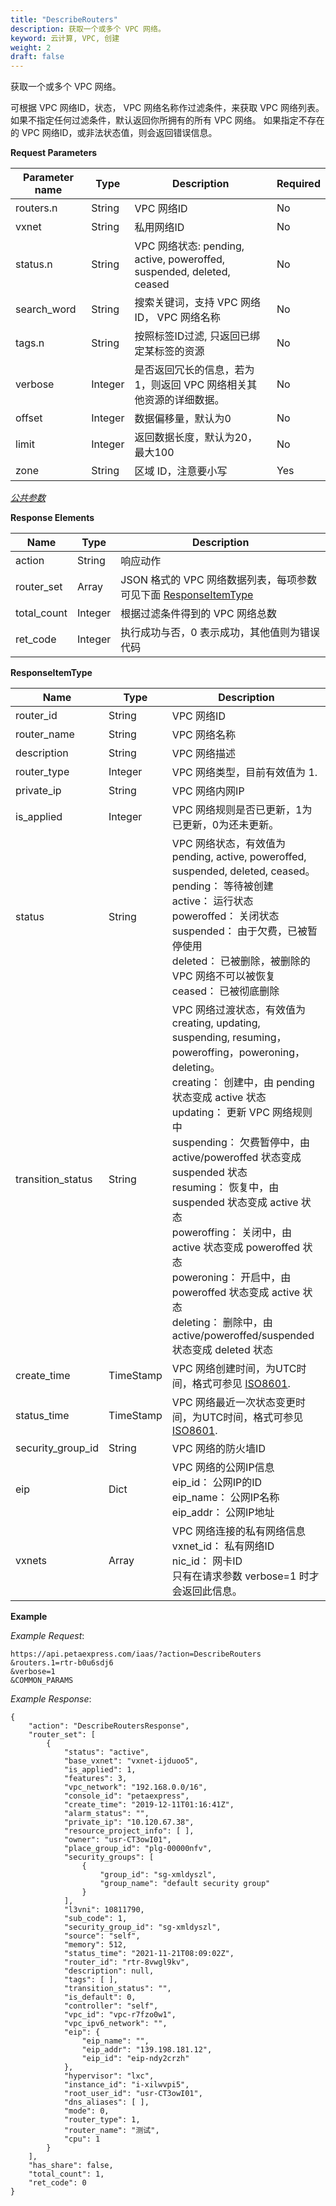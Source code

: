 ```yaml
---
title: "DescribeRouters"
description: 获取一个或多个 VPC 网络。
keyword: 云计算, VPC, 创建
weight: 2
draft: false
---
```


获取一个或多个 VPC 网络。

可根据 VPC 网络ID，状态， VPC 网络名称作过滤条件，来获取 VPC 网络列表。 如果不指定任何过滤条件，默认返回你所拥有的所有 VPC 网络。 如果指定不存在的 VPC 网络ID，或非法状态值，则会返回错误信息。

**Request Parameters**

| Parameter name | Type | Description | Required |
| --- | --- | --- | --- |
| routers.n | String |  VPC 网络ID | No |
| vxnet | String | 私用网络ID | No |
| status.n | String |  VPC 网络状态: pending, active, poweroffed, suspended, deleted, ceased | No |
| search_word | String | 搜索关键词，支持 VPC 网络ID， VPC 网络名称 | No |
| tags.n | String | 按照标签ID过滤, 只返回已绑定某标签的资源 | No |
| verbose | Integer | 是否返回冗长的信息，若为1，则返回 VPC 网络相关其他资源的详细数据。 | No |
| offset | Integer | 数据偏移量，默认为0 | No |
| limit | Integer | 返回数据长度，默认为20，最大100 | No |
| zone | String | 区域 ID，注意要小写 | Yes |

[_公共参数_](../../get_api/parameters/)

**Response Elements**

| Name | Type | Description |
| --- | --- | --- |
| action | String | 响应动作 |
| router_set | Array | JSON 格式的 VPC 网络数据列表，每项参数可见下面 [ResponseItemType](#responseitemtype) |
| total_count | Integer | 根据过滤条件得到的 VPC 网络总数 |
| ret_code | Integer | 执行成功与否，0 表示成功，其他值则为错误代码 |

**ResponseItemType**

| Name | Type | Description |
| --- | --- | --- |
| router_id | String |  VPC 网络ID |
| router_name | String |  VPC 网络名称 |
| description | String |  VPC 网络描述 |
| router_type | Integer |  VPC 网络类型，目前有效值为 1. |
| private_ip | String |  VPC 网络内网IP |
| is_applied | Integer |  VPC 网络规则是否已更新，1为已更新，0为还未更新。 |
| status | String |  VPC 网络状态，有效值为pending, active, poweroffed, suspended, deleted, ceased。<br/>pending： 等待被创建<br/>active： 运行状态<br/>poweroffed： 关闭状态<br/>suspended： 由于欠费，已被暂停使用<br/>deleted： 已被删除，被删除的 VPC 网络不可以被恢复<br/>ceased： 已被彻底删除 |
| transition_status | String |  VPC 网络过渡状态，有效值为creating, updating, suspending, resuming，poweroffing，poweroning，deleting。<br/>creating： 创建中，由 pending 状态变成 active 状态<br/>updating： 更新 VPC 网络规则中<br/>suspending： 欠费暂停中，由 active/poweroffed 状态变成 suspended 状态<br/>resuming： 恢复中，由 suspended 状态变成 active 状态<br/>poweroffing： 关闭中，由 active 状态变成 poweroffed 状态<br/>poweroning： 开启中，由 poweroffed 状态变成 active 状态<br/>deleting： 删除中，由 active/poweroffed/suspended 状态变成 deleted 状态 |
| create_time | TimeStamp |  VPC 网络创建时间，为UTC时间，格式可参见 [ISO8601](http://www.w3.org/TR/NOTE-datetime). |
| status_time | TimeStamp |  VPC 网络最近一次状态变更时间，为UTC时间，格式可参见 [ISO8601](http://www.w3.org/TR/NOTE-datetime). |
| security_group_id | String |  VPC 网络的防火墙ID |
| eip | Dict |  VPC 网络的公网IP信息<br/>eip_id： 公网IP的ID<br/>eip_name： 公网IP名称<br/>eip_addr： 公网IP地址 |
| vxnets | Array |  VPC 网络连接的私有网络信息<br/>vxnet_id： 私有网络ID<br/>nic_id： 网卡ID<br/>只有在请求参数 verbose=1 时才会返回此信息。 |

**Example**

_Example Request_:

```
https://api.petaexpress.com/iaas/?action=DescribeRouters
&routers.1=rtr-b0u6sdj6
&verbose=1
&COMMON_PARAMS
```

_Example Response_:

```
{
    "action": "DescribeRoutersResponse", 
    "router_set": [
        {
            "status": "active", 
            "base_vxnet": "vxnet-ijduoo5", 
            "is_applied": 1, 
            "features": 3, 
            "vpc_network": "192.168.0.0/16", 
            "console_id": "petaexpress", 
            "create_time": "2019-12-11T01:16:41Z", 
            "alarm_status": "", 
            "private_ip": "10.120.67.38", 
            "resource_project_info": [ ], 
            "owner": "usr-CT3owI01", 
            "place_group_id": "plg-00000nfv", 
            "security_groups": [
                {
                    "group_id": "sg-xmldyszl", 
                    "group_name": "default security group"
                }
            ], 
            "l3vni": 10811790, 
            "sub_code": 1, 
            "security_group_id": "sg-xmldyszl", 
            "source": "self", 
            "memory": 512, 
            "status_time": "2021-11-21T08:09:02Z", 
            "router_id": "rtr-8vwgl9kv", 
            "description": null, 
            "tags": [ ], 
            "transition_status": "", 
            "is_default": 0, 
            "controller": "self", 
            "vpc_id": "vpc-r7fzo0w1", 
            "vpc_ipv6_network": "", 
            "eip": {
                "eip_name": "", 
                "eip_addr": "139.198.181.12", 
                "eip_id": "eip-ndy2crzh"
            }, 
            "hypervisor": "lxc", 
            "instance_id": "i-xilwvpi5", 
            "root_user_id": "usr-CT3owI01", 
            "dns_aliases": [ ], 
            "mode": 0, 
            "router_type": 1, 
            "router_name": "测试", 
            "cpu": 1
        }
    ], 
    "has_share": false, 
    "total_count": 1, 
    "ret_code": 0
}
```
